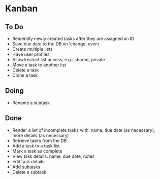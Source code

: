 # Kanban

## To Do
- Reidentify newly created tasks after they are assigned an ID
- Save due date to the DB on 'change' event
- Create multiple lists
- Have user profiles
- Allow/restrict list access, e.g.: shared, private
- Move a task to another list
- Delete a task
- Clone a task

## Doing
- Rename a subtask

## Done
- Render a list of incomplete tasks with: name, due date (as necessary), more details (as necessary)
- Retrieve tasks from the DB
- Add a task to a task list
- Mark a task as complete
- View task details: name, due date, notes
- Edit task details
- Add subtasks
- Delete a subtask
